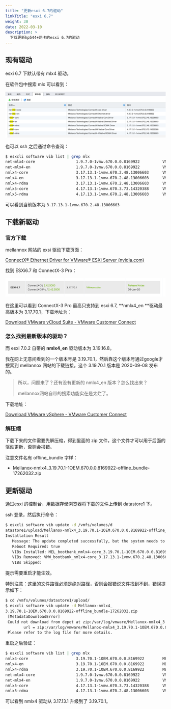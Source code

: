 ```yaml
---
title: "更新esxi 6.7的驱动"
linkTitle: "esxi 6.7"
weight: 30
date: 2022-03-10
description: >
  下载更新hp544+网卡的esxi 6.7的驱动
---
```




## 现有驱动

esxi 6.7 下默认带有 mlx4 驱动。

在软件包中搜索 mlx 可以看到：

![](images/default-drivers.png)

也可以 ssh 之后通过命令查询：

```bash
$ esxcli software vib list | grep mlx
net-mlx4-core                  1.9.7.0-1vmw.670.0.0.8169922          VMW      VMwareCertified     2023-03-31
net-mlx4-en                    1.9.7.0-1vmw.670.0.0.8169922          VMW      VMwareCertified     2023-03-31
nmlx4-core                     3.17.13.1-1vmw.670.2.48.13006603      VMW      VMwareCertified     2023-03-31
nmlx4-en                       3.17.13.1-1vmw.670.2.48.13006603      VMW      VMwareCertified     2023-03-31
nmlx4-rdma                     3.17.13.1-1vmw.670.2.48.13006603      VMW      VMwareCertified     2023-03-31
nmlx5-core                     4.17.13.1-1vmw.670.3.73.14320388      VMW      VMwareCertified     2023-03-31
nmlx5-rdma                     4.17.13.1-1vmw.670.2.48.13006603      VMW      VMwareCertified     2023-03-31
```

可以看到当前版本为 `3.17.13.1-1vmw.670.2.48.13006603`



## 下载新驱动

### 官方下载

mellannox 网站的 exsi 驱动下载页面：

[ConnectX® Ethernet Driver for VMware® ESXi Server (nvidia.com)](https://network.nvidia.com/products/ethernet-drivers/vmware/esxi-server/)

找到 ESXi6.7 和 ConnectX-3 Pro：

![](images/6.7-driver.png)

在这里可以看到 ConnectX-3 Pro 最高只支持到 esxi 6.7,  **nmlx4_en **驱动最高版本为 3.17.70.1，下载地址为：

[Download VMware vCloud Suite - VMware Customer Connect](https://customerconnect.vmware.com/downloads/details?downloadGroup=DT-ESXI67-MELLANOX-NMLX4_EN-317701&productId=936)

### 怎么找到最新版本的驱动？

而 esxi 7.0.2 自带的 **nmlx4_en** 驱动版本为 3.19.16.8。

我在网上无意间看到的一个版本号是 3.19.70.1，然后靠这个版本号通过google才搜索到 mellannox 网站的下载链接。这个 3.19.70.1 版本是 2020-09-08 发布的。

> 所以，问题来了？还有没有更新的 nmlx4_en 版本？怎么找出来？
>
>  mellannox网站自带的搜索功能实在是太烂了。

下载地址：

[Download VMware vSphere - VMware Customer Connect](https://customerconnect.vmware.com/downloads/details?downloadGroup=DT-ESX67-MELLANOX-NMLX4_EN-319701&productId=742&download=true&fileId=ee9df28789363b662df9b48cc91ebf17&uuId=f171b085-30b6-4001-9b31-e6a6da0234c6) 

### 解压缩

下载下来的文件需要先解压缩，得到里面的 zip 文件，这个文件才可以用于后面的驱动更新，否则会报错。

注意文件名有 offline_bundle 字样：

- Mellanox-nmlx4_3.19.70.1-1OEM.670.0.0.8169922-offline_bundle-17262032.zip

## 更新驱动

通过esxi 的控制台，用数据存储浏览器将下载的文件上传到 datastore1 下。

ssh 登录，然后执行命令：

```bash
$ esxcli software vib update -d /vmfs/volumes/d
atastore1/upload/Mellanox-nmlx4_3.19.70.1-1OEM.670.0.0.8169922-offline_bundle-17262032.zip 
Installation Result
   Message: The update completed successfully, but the system needs to be rebooted for the changes to be effective.
   Reboot Required: true
   VIBs Installed: MEL_bootbank_nmlx4-core_3.19.70.1-1OEM.670.0.0.8169922, MEL_bootbank_nmlx4-en_3.19.70.1-1OEM.670.0.0.8169922, MEL_bootbank_nmlx4-rdma_3.19.70.1-1OEM.670.0.0.8169922
   VIBs Removed: VMW_bootbank_nmlx4-core_3.17.13.1-1vmw.670.2.48.13006603, VMW_bootbank_nmlx4-en_3.17.13.1-1vmw.670.2.48.13006603, VMW_bootbank_nmlx4-rdma_3.17.13.1-1vmw.670.2.48.13006603
   VIBs Skipped: 
```

提示需要重启才能生效。

特别注意：这里的文件路径必须是绝对路径，否则会报错说文件找到不到，错误提示如下：

```bash
$ cd /vmfs/volumes/datastore1/upload/
$ esxcli software vib update -d Mellanox-nmlx4_
3.19.70.1-1OEM.670.0.0.8169922-offline_bundle-17262032.zip 
 [MetadataDownloadError]
 Could not download from depot at zip:/var/log/vmware/Mellanox-nmlx4_3.19.70.1-1OEM.670.0.0.8169922-offline_bundle-17262032.zip?index.xml, skipping (('zip:/var/log/vmware/Mellanox-nmlx4_3.19.70.1-1OEM.670.0.0.8169922-offline_bundle-17262032.zip?index.xml', '', "Error extracting index.xml from /var/log/vmware/Mellanox-nmlx4_3.19.70.1-1OEM.670.0.0.8169922-offline_bundle-17262032.zip: [Errno 2] No such file or directory: '/var/log/vmware/Mellanox-nmlx4_3.19.70.1-1OEM.670.0.0.8169922-offline_bundle-17262032.zip'"))
        url = zip:/var/log/vmware/Mellanox-nmlx4_3.19.70.1-1OEM.670.0.0.8169922-offline_bundle-17262032.zip?index.xml
 Please refer to the log file for more details.
```

重启之后验证：

```bash
$ esxcli software vib list | grep mlx
nmlx4-core                     3.19.70.1-1OEM.670.0.0.8169922        MEL      VMwareCertified     2023-05-25
nmlx4-en                       3.19.70.1-1OEM.670.0.0.8169922        MEL      VMwareCertified     2023-05-25
nmlx4-rdma                     3.19.70.1-1OEM.670.0.0.8169922        MEL      VMwareCertified     2023-05-25
net-mlx4-core                  1.9.7.0-1vmw.670.0.0.8169922          VMW      VMwareCertified     2023-03-31
net-mlx4-en                    1.9.7.0-1vmw.670.0.0.8169922          VMW      VMwareCertified     2023-03-31
nmlx5-core                     4.17.13.1-1vmw.670.3.73.14320388      VMW      VMwareCertified     2023-03-31
nmlx5-rdma                     4.17.13.1-1vmw.670.2.48.13006603      VMW      VMwareCertified     2023-03-31
```

可以看到 nmlx4 驱动从 3.17.13.1 升级到了 3.19.70.1。
